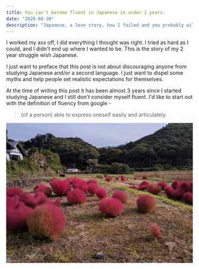 ```yaml
---
title: You can't become fluent in Japanese in under 2 years.
date: "2020-08-30"
description: "Japanese, a love story, how I failed and you probably will too."
---
```


I worked my ass off, I did everything I thought was right. I tried as hard as I could, and I didn't end up where I wanted to be. This is the story of my 2 year struggle wish Japanese.

I just want to preface that this post is not about discouraging anyone from studying Japanese and/or a second language. I just want to dispel some myths and help people set realistic expectations for themselves.

At the time of writing this post it has been almost 3 years since I started studying Japanese and I still don't consider myself fluent. I'd like to start out with the definition of fluency from google -

> (of a person) able to express oneself easily and articulately.

<!-- [salted duck eggs](https://en.wikipedia.org/wiki/Salted_duck_egg). -->


![Weird japanese plants](./plants.jpg)
